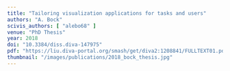 ```yaml
---
title: "Tailoring visualization applications for tasks and users"
authors: "A. Bock"
scivis_authors: [ "alebo68" ]
venue: "PhD Thesis"
year: 2018
doi: "10.3384/diss.diva-147975"
pdf: "https://liu.diva-portal.org/smash/get/diva2:1208841/FULLTEXT01.pdf"
thumbnail: "/images/publications/2018_bock_thesis.jpg"
---
```

